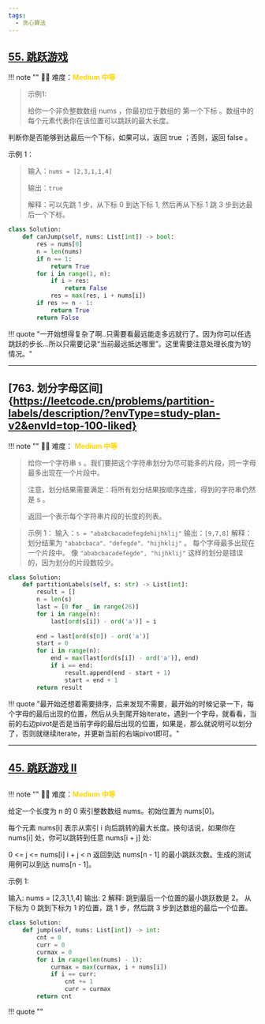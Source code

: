```yaml
---
tags:
  - 贪心算法
---
```


## [55. 跳跃游戏](https://leetcode.cn/problems/jump-game/description/?envType=study-plan-v2&envId=top-100-liked)

<!-- 所有文件名必须是该题目的英文名 -->

!!! note ""
    <!-- 这里记载考察的数据结构、算法等 -->
    🔑🔑 难度：<span style = "color:gold; font-weight:bold">Medium 中等 </span>

<!-- <span style = "color:gold; font-weight:bold">Medium 中等 </span> 中等 -->
<!-- <span style = "color:crisma; font-weight:bold">High 困难</span> 困难 -->
<!-- <span style = "color:Green; font-weight:bold">Easy 简单</span> 简单 -->

<!-- 题目简介 -->


> 示例1:
> 
> 给你一个非负整数数组 nums ，你最初位于数组的 第一个下标 。数组中的每个元素代表你在该位置可以跳跃的最大长度。

判断你是否能够到达最后一个下标，如果可以，返回 true ；否则，返回 false 。

 

示例 1：

> 输入：`nums = [2,3,1,1,4]`
> 
> 输出：`true`
> 
> 解释：可以先跳 1 步，从下标 0 到达下标 1, 然后再从下标 1 跳 3 步到达最后一个下标。



```python
class Solution:
    def canJump(self, nums: List[int]) -> bool:
        res = nums[0]
        n = len(nums)
        if n == 1:
            return True
        for i in range(1, n):
            if i > res:
                return False
            res = max(res, i + nums[i])
        if res >= n - 1:
            return True
        return False
```

!!! quote "一开始想得复杂了啊..只需要看最远能走多远就行了。因为你可以任选跳跃的步长...所以只需要记录“当前最远抵达哪里”。这里需要注意处理长度为1的情况。"

----

## [763. 划分字母区间]{https://leetcode.cn/problems/partition-labels/description/?envType=study-plan-v2&envId=top-100-liked}

<!-- 所有文件名必须是该题目的英文名 -->

!!! note ""
    <!-- 这里记载考察的数据结构、算法等 -->
    🔑🔑 难度： <span style = "color:gold; font-weight:bold">Medium 中等 </span> 

<!-- <span style = "color:gold; font-weight:bold">Medium 中等 </span> 中等 -->
<!-- <span style = "color:crisma; font-weight:bold">High 困难</span> 困难 -->
<!-- <span style = "color:Green; font-weight:bold">Easy 简单</span> 简单 -->

<!-- 题目简介 -->

> 给你一个字符串 `s` 。我们要把这个字符串划分为尽可能多的片段，同一字母最多出现在一个片段中。
> 
> 注意，划分结果需要满足：将所有划分结果按顺序连接，得到的字符串仍然是 s 。
> 
> 返回一个表示每个字符串片段的长度的列表。

 

> 示例 1：
> 输入：`s = "ababcbacadefegdehijhklij"`
> 输出：`[9,7,8]`
> 解释：
> 划分结果为 `"ababcbaca"、"defegde"、"hijhklij"` 。
> 每个字母最多出现在一个片段中。
> 像 `"ababcbacadefegde", "hijhklij"` 这样的划分是错误的，因为划分的片段数较少。 

```python
class Solution:
    def partitionLabels(self, s: str) -> List[int]:
        result = []
        n = len(s)
        last = [0 for _ in range(26)]
        for i in range(n):
            last[ord(s[i]) - ord('a')] = i 
        
        end = last[ord(s[0]) - ord('a')]
        start = 0
        for i in range(n):
            end = max(last[ord(s[i]) - ord('a')], end)
            if i == end:
                result.append(end - start + 1)
                start = end + 1
        return result


```

!!! quote "最开始还想着需要排序，后来发现不需要，最开始的时候记录一下，每个字母的最后出现的位置，然后从头到尾开始iterate，遇到一个字母，就看看，当前的右边pivot是否是当前字母的最后出现的位置，如果是，那么就说明可以划分了，否则就继续iterate，并更新当前的右端pivot即可。"


-----


## [45. 跳跃游戏 II](https://leetcode.cn/problems/jump-game-ii/description/?envType=study-plan-v2&envId=top-interview-150)

## 

<!-- 所有文件名必须是该题目的英文名 -->

!!! note ""
    <!-- 这里记载考察的数据结构、算法等 -->
    🔑🔑 难度：<span style = "color:gold; font-weight:bold">Medium 中等 </span>

<!-- <span style = "color:gold; font-weight:bold">Medium 中等 </span> 中等 -->
<!-- <span style = "color:crisma; font-weight:bold">High 困难</span> 困难 -->
<!-- <span style = "color:Green; font-weight:bold">Easy 简单</span> 简单 -->

<!-- 题目简介 -->

给定一个长度为 n 的 0 索引整数数组 nums。初始位置为 nums[0]。

每个元素 nums[i] 表示从索引 i 向后跳转的最大长度。换句话说，如果你在 nums[i] 处，你可以跳转到任意 nums[i + j] 处:

0 <= j <= nums[i] 
i + j < n
返回到达 nums[n - 1] 的最小跳跃次数。生成的测试用例可以到达 nums[n - 1]。

 

示例 1:

输入: nums = [2,3,1,1,4]
输出: 2
解释: 跳到最后一个位置的最小跳跃数是 2。
     从下标为 0 跳到下标为 1 的位置，跳 1 步，然后跳 3 步到达数组的最后一个位置。


```python
class Solution:
    def jump(self, nums: List[int]) -> int:
        cnt = 0
        curr = 0
        curmax = 0
        for i in range(len(nums) - 1):
            curmax = max(curmax, i + nums[i])
            if i == curr:
                cnt += 1
                curr = curmax  
        return cnt
```

!!! quote ""
